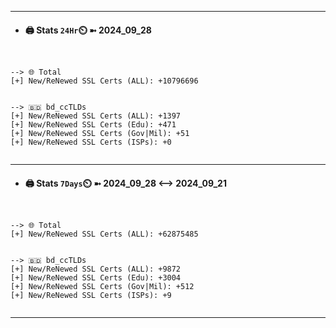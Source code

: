 

---
- #### 🖨️ **Stats** `24Hr`⏲️ ➼ 2024_09_28
```console


--> 🌐 Total
[+] New/ReNewed SSL Certs (ALL): +10796696


--> 🇧🇩 bd_ccTLDs
[+] New/ReNewed SSL Certs (ALL): +1397
[+] New/ReNewed SSL Certs (Edu): +471
[+] New/ReNewed SSL Certs (Gov|Mil): +51
[+] New/ReNewed SSL Certs (ISPs): +0


```

---
- #### 🖨️ **Stats** `7Days`⏲️ ➼ 2024_09_28 <--> 2024_09_21
```console


--> 🌐 Total
[+] New/ReNewed SSL Certs (ALL): +62875485


--> 🇧🇩 bd_ccTLDs
[+] New/ReNewed SSL Certs (ALL): +9872
[+] New/ReNewed SSL Certs (Edu): +3004
[+] New/ReNewed SSL Certs (Gov|Mil): +512
[+] New/ReNewed SSL Certs (ISPs): +9


```

---

